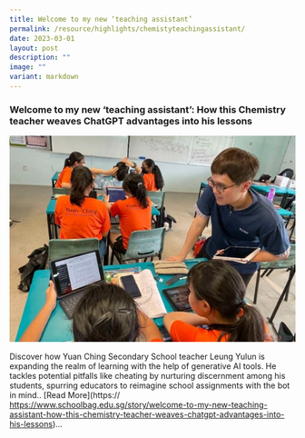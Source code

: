 ```yaml
---
title: Welcome to my new ‘teaching assistant’
permalink: /resource/highlights/chemistyteachingassistant/
date: 2023-03-01
layout: post
description: ""
image: ""
variant: markdown
---
```

### Welcome to my new ‘teaching assistant’: How this Chemistry teacher weaves ChatGPT advantages into his lessons

![](/images/yulun2023.JPG)

Discover how Yuan Ching Secondary School teacher Leung Yulun is expanding the realm of learning with the help of generative AI tools. He tackles potential pitfalls like cheating by nurturing discernment among his students, spurring educators to reimagine school assignments with the bot in mind..&nbsp;[Read More](https:// https://www.schoolbag.edu.sg/story/welcome-to-my-new-teaching-assistant-how-this-chemistry-teacher-weaves-chatgpt-advantages-into-his-lessons)...
